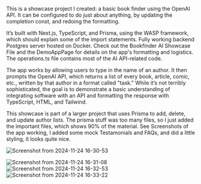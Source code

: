 This is a showcase project I created: a basic book finder using the OpenAI API. It can be configured to do just about anything, by updating the completion const, and redoing the formatting.

It’s built with Next.js, TypeScript, and Prisma, using the WASP framework, which should explain some of the import statements.
Fully working backend Postgres server hosted on Docker.
Check out the Bookfinder AI Showcase File and the DemoAppPage for details on the app's formatting and logistics. The operations.ts file contains most of the AI API-related code.

The app works by allowing users to type in the name of an author. It then prompts the OpenAI API, which returns a list of every book, article, comic, etc., written by that author in a format called "task."
While it’s not terribly sophisticated, the goal is to demonstrate a basic understanding of integrating software with an API and formatting the response with TypeScript, HTML, and Tailwind.

This showcase is part of a larger project that uses Prisma to add, delete, and update author lists. The prisma stuff was too many files, so I just added the important files, which shows 90% of the material.
See Screenshots of the app working, I added some mock Testamonials and FAQs, and did a little styling, it looks quite nice.

![Screenshot from 2024-11-24 16-30-53](https://github.com/user-attachments/assets/d1d68c31-357a-4faa-9342-751502fdf29f)

![Screenshot from 2024-11-24 16-31-08](https://github.com/user-attachments/assets/30050a98-c7bd-48c3-9917-14ec8023dbee)
![Screenshot from 2024-11-24 16-32-53](https://github.com/user-attachments/assets/3e0ecc77-5e7b-417b-956b-8a4b1cc0e5bf)
![Screenshot from 2024-11-24 16-33-22](https://github.com/user-attachments/assets/514f4334-1c4d-49aa-a967-99ae4c021884)
